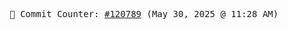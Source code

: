 <p align="center">
    <samp>
        📮 Commit Counter: <a href="https://github.com/Javascript-void0/Javascript-void0/commits/main">#120789</a> (May 30, 2025 @ 11:28 AM)
    </samp>
</p>